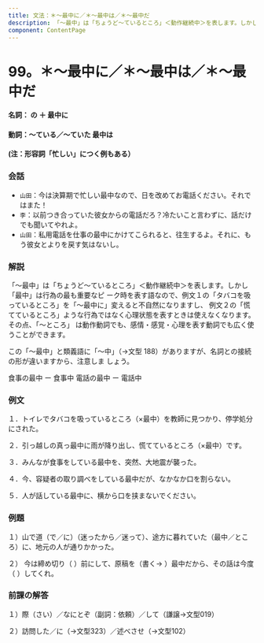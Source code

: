 ```yaml
---
title: 文法：＊～最中に／＊～最中は／＊～最中だ
description: 「～最中」は「ちょうど～ているところ」＜動作継続中＞を表します。しかし「最中」は行為の最も重要なピ ーク時を表す語なので、例文１の「タバコを吸っているところ」を「～最中に」変えると不自然になりますし、 例文２の「慌てているところ」ような行為ではなく心理状態を表すときは使えなくなります。その点、「～ところ」 は動作動詞でも、感情・感覚・心理を表す動詞でも広く使うことができます。
component: ContentPage
---
```



# 99。＊～最中に／＊～最中は／＊～最中だ
#### 名詞： の ＋ 最中に
#### 動詞：～ている／～ていた 最中は
#### (注：形容詞「忙しい」につく例もある）
### 会話
- `山田`：今は決算期で忙しい最中なので、日を改めてお電話ください。それではまた！
- `李`：以前つき合っていた彼女からの電話だろ？冷たいこと言わずに、話だけでも聞いてやれよ。
- `山田`：私用電話を仕事の最中にかけてこられると、往生するよ。それに、もう彼女とよりを戻す気はないし。

### 解説
「～最中」は「ちょうど～ているところ」＜動作継続中＞を表します。しかし「最中」は行為の最も重要なピ ーク時を表す語なので、例文１の「タバコを吸っているところ」を「～最中に」変えると不自然になりますし、 例文２の「慌てているところ」ような行為ではなく心理状態を表すときは使えなくなります。その点、「～ところ」 は動作動詞でも、感情・感覚・心理を表す動詞でも広く使うことができます。

この「～最中」と類義語に「～中」（→文型 188）がありますが、名詞との接続の形が違いますから、注意しま しょう。

食事の最中 ー 食事中 電話の最中 ー 電話中

### 例文
１．トイレでタバコを吸っているところ（×最中）を教師に見つかり、停学処分にされた。

２．引っ越しの真っ最中に雨が降り出し、慌てているところ（×最中）です。

３．みんなが食事をしている最中を、突然、大地震が襲った。

４．今、容疑者の取り調べをしている最中だが、なかなか口を割らない。

５．人が話している最中に、横から口を挟まないでください。
### 例題
１）山で道（で／に）（迷ったから／迷って）、途方に暮れていた（最中／ところ）に、地元の人が通りかかった。

２） 今は締め切り（ ）前にして、原稿を（書く→ ）最中だから、その話は今度（ ）してくれ。
### 前課の解答
１）際（さい）／なにとぞ（副詞：依頼）／して（謙譲→文型019）

２）訪問した／に（→文型323）／述べさせ（→文型102）
